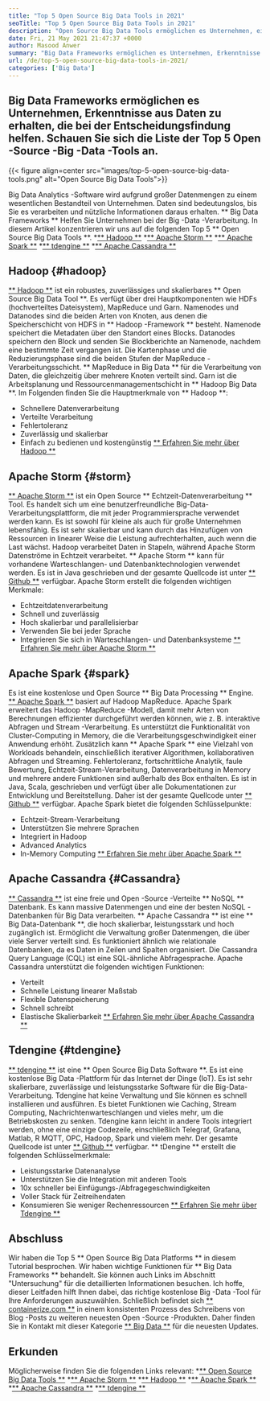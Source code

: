 ```yaml
---
title: "Top 5 Open Source Big Data Tools in 2021" 
seoTitle: "Top 5 Open Source Big Data Tools in 2021" 
description: "Open Source Big Data Tools ermöglichen es Unternehmen, eine hohe Datenverarbeitung schnell durchzuführen. Diese Richtlinie hilft Ihnen bei der Auswahl des richtigen Big Data -Frameworks." 
date: Fri, 21 May 2021 21:47:37 +0000
author: Masood Anwer
summary: "Big Data Frameworks ermöglichen es Unternehmen, Erkenntnisse aus Daten zu erhalten, die bei der Entscheidungsfindung helfen. Schauen Sie sich die Liste der Top 5 Open -Source -Big -Data -Tools an." 
url: /de/top-5-open-source-big-data-tools-in-2021/
categories: ['Big Data']
---
```


## Big Data Frameworks ermöglichen es Unternehmen, Erkenntnisse aus Daten zu erhalten, die bei der Entscheidungsfindung helfen. Schauen Sie sich die Liste der Top 5 Open -Source -Big -Data -Tools an.

{{< figure align=center src="images/top-5-open-source-big-data-tools.png" alt="Open Source Big Data Tools">}}

Big Data Analytics -Software wird aufgrund großer Datenmengen zu einem wesentlichen Bestandteil von Unternehmen. Daten sind bedeutungslos, bis Sie es verarbeiten und nützliche Informationen daraus erhalten. ** Big Data Frameworks ** Helfen Sie Unternehmen bei der Big -Data -Verarbeitung. In diesem Artikel konzentrieren wir uns auf die folgenden Top 5 ** Open Source Big Data Tools **.
  *[** Hadoop **][1]
  *[** Apache Storm **][2]
  *[** Apache Spark **][3]
  *[** tdengine **][4]
  *[** Apache Cassandra **][5]

## Hadoop {#hadoop}
[** Hadoop **][6] ist ein robustes, zuverlässiges und skalierbares ** Open Source Big Data Tool **. Es verfügt über drei Hauptkomponenten wie HDFs (hochverteiltes Dateisystem), MapReduce und Garn. Namenodes und Datanodes sind die beiden Arten von Knoten, aus denen die Speicherschicht von HDFS in ** Hadoop -Framework ** besteht. Namenode speichert die Metadaten über den Standort eines Blocks. Datanodes speichern den Block und senden Sie Blockberichte an Namenode, nachdem eine bestimmte Zeit vergangen ist. Die Kartenphase und die Reduzierungsphase sind die beiden Stufen der MapReduce -Verarbeitungsschicht. ** MapReduce in Big Data ** für die Verarbeitung von Daten, die gleichzeitig über mehrere Knoten verteilt sind. Garn ist die Arbeitsplanung und Ressourcenmanagementschicht in ** Hadoop Big Data **.
Im Folgenden finden Sie die Hauptmerkmale von ** Hadoop **:
  * Schnellere Datenverarbeitung
  * Verteilte Verarbeitung
  * Fehlertoleranz
  * Zuverlässig und skalierbar
  * Einfach zu bedienen und kostengünstig
[** Erfahren Sie mehr über Hadoop **][7]

## Apache Storm {#storm}
[** Apache Storm **][8] ist ein Open Source ** Echtzeit-Datenverarbeitung ** Tool. Es handelt sich um eine benutzerfreundliche Big-Data-Verarbeitungsplattform, die mit jeder Programmiersprache verwendet werden kann. Es ist sowohl für kleine als auch für große Unternehmen lebensfähig. Es ist sehr skalierbar und kann durch das Hinzufügen von Ressourcen in linearer Weise die Leistung aufrechterhalten, auch wenn die Last wächst. Hadoop verarbeitet Daten in Stapeln, während Apache Storm Datenströme in Echtzeit verarbeitet. ** Apache Storm ** kann für vorhandene Warteschlangen- und Datenbanktechnologien verwendet werden. Es ist in Java geschrieben und der gesamte Quellcode ist unter [** Github **][9] verfügbar.
Apache Storm erstellt die folgenden wichtigen Merkmale:
  * Echtzeitdatenverarbeitung
  * Schnell und zuverlässig
  * Hoch skalierbar und parallelisierbar
  * Verwenden Sie bei jeder Sprache
  * Integrieren Sie sich in Warteschlangen- und Datenbanksysteme
[** Erfahren Sie mehr über Apache Storm **][10]

## Apache Spark {#spark}
Es ist eine kostenlose und Open Source ** Big Data Processing ** Engine. [** Apache Spark **][11] basiert auf Hadoop MapReduce. Apache Spark erweitert das Hadoop -MapReduce -Modell, damit mehr Arten von Berechnungen effizienter durchgeführt werden können, wie z. B. interaktive Abfragen und Stream -Verarbeitung. Es unterstützt die Funktionalität von Cluster-Computing in Memory, die die Verarbeitungsgeschwindigkeit einer Anwendung erhöht. Zusätzlich kann ** Apache Spark ** eine Vielzahl von Workloads behandeln, einschließlich iterativer Algorithmen, kollaborativen Abfragen und Streaming. Fehlertoleranz, fortschrittliche Analytik, faule Bewertung, Echtzeit-Stream-Verarbeitung, Datenverarbeitung in Memory und mehrere andere Funktionen sind außerhalb des Box enthalten. Es ist in Java, Scala, geschrieben und verfügt über alle Dokumentationen zur Entwicklung und Bereitstellung. Daher ist der gesamte Quellcode unter [** Github **][12] verfügbar.
Apache Spark bietet die folgenden Schlüsselpunkte:
  * Echtzeit-Stream-Verarbeitung
  * Unterstützen Sie mehrere Sprachen
  * Integriert in Hadoop
  * Advanced Analytics
  * In-Memory Computing
[** Erfahren Sie mehr über Apache Spark **][13]

## Apache Cassandra {#Cassandra}
[** Cassandra **][14] ist eine freie und Open -Source -Verteilte ** NoSQL ** Datenbank. Es kann massive Datenmengen und eine der besten NoSQL -Datenbanken für Big Data verarbeiten. ** Apache Cassandra ** ist eine ** Big Data-Datenbank **, die hoch skalierbar, leistungsstark und hoch zugänglich ist. Ermöglicht die Verwaltung großer Datenmengen, die über viele Server verteilt sind. Es funktioniert ähnlich wie relationale Datenbanken, da es Daten in Zeilen und Spalten organisiert. Die Cassandra Query Language (CQL) ist eine SQL-ähnliche Abfragesprache.
Apache Cassandra unterstützt die folgenden wichtigen Funktionen:
  * Verteilt
  * Schnelle Leistung linearer Maßstab
  * Flexible Datenspeicherung
  * Schnell schreibt
  * Elastische Skalierbarkeit
[** Erfahren Sie mehr über Apache Cassandra **][15]

## Tdengine {#tdengine}
[** tdengine **][16] ist eine ** Open Source Big Data Software **. Es ist eine kostenlose Big Data -Plattform für das Internet der Dinge (IoT). Es ist sehr skalierbare, zuverlässige und leistungsstarke Software für die Big-Data-Verarbeitung. Tdengine hat keine Verwaltung und Sie können es schnell installieren und ausführen. Es bietet Funktionen wie Caching, Stream Computing, Nachrichtenwarteschlangen und vieles mehr, um die Betriebskosten zu senken. Tdengine kann leicht in andere Tools integriert werden, ohne eine einzige Codezeile, einschließlich Telegraf, Grafana, Matlab, R MQTT, OPC, Hadoop, Spark und vielem mehr. Der gesamte Quellcode ist unter [** Github **][17] verfügbar.
** tDengine ** erstellt die folgenden Schlüsselmerkmale:
  * Leistungsstarke Datenanalyse
  * Unterstützen Sie die Integration mit anderen Tools
  * 10x schneller bei Einfügungs-/Abfragegeschwindigkeiten
  * Voller Stack für Zeitreihendaten
  * Konsumieren Sie weniger Rechenressourcen
[** Erfahren Sie mehr über Tdengine **][18]

## Abschluss
Wir haben die Top 5 ** Open Source Big Data Platforms ** in diesem Tutorial besprochen. Wir haben wichtige Funktionen für ** Big Data Frameworks ** behandelt. Sie können auch Links im Abschnitt "Untersuchung" für die detaillierten Informationen besuchen. Ich hoffe, dieser Leitfaden hilft Ihnen dabei, das richtige kostenlose Big -Data -Tool für Ihre Anforderungen auszuwählen.
Schließlich befindet sich [** containerize.com **][19] in einem konsistenten Prozess des Schreibens von Blog -Posts zu weiteren neuesten Open -Source -Produkten. Daher finden Sie in Kontakt mit dieser Kategorie [** Big Data **][20] für die neuesten Updates.

## Erkunden
Möglicherweise finden Sie die folgenden Links relevant:
  *[** Open Source Big Data Tools **][21]
  *[** Apache Storm **][10]
  *[** Hadoop **][22]
  *[** Apache Spark **][11]
  *[** Apache Cassandra **][15]
  *[** tdengine **][16]

  
[1]: #Hadoop
[2]: #Storm
[3]: #Spark
[4]: #TDengine
[5]: #Cassandra
[6]: https://hadoop.apache.org/
[7]: https://products.containerize.com/big-data/hadoop
[8]: https://storm.apache.org/
[9]: https://github.com/apache/storm
[10]: https://products.containerize.com/big-data/apache-storm/
[11]: https://products.containerize.com/big-data/apache-spark/
[12]: https://github.com/apache/spark
[13]: https://spark.apache.org/
[14]: https://cassandra.apache.org/
[15]: https://products.containerize.com/big-data/apache-cassandra/
[16]: https://products.containerize.com/big-data/tdengine/
[17]: https://github.com/taosdata/TDengine
[18]: https://www.taosdata.com/
[19]: https://containerize.com
[20]: https://blog.containerize.com/category/big-data/
[21]: https://products.containerize.com/big-data
[22]: https://products.containerize.com/big-data/hadoop/
